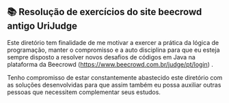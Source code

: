 ## 📚  Resolução de exercícios do site beecrowd antigo UriJudge

Este diretório tem finalidade de me motivar a exercer a prática da lógica de programação, manter o compromisso e a auto disciplina para que eu esteja sempre disposto a resolver novos desafios de códigos em Java na plataforma da Beecrowd (https://www.beecrowd.com.br/judge/pt/login) .

Tenho  compromisso de estar constantemente abastecido este diretório com as soluções desenvolvidas para que assim também eu possa auxiliar outras pessoas que necessitem complementar seus estudos.
